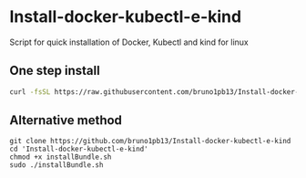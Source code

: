 # Install-docker-kubectl-e-kind
Script for quick installation of Docker, Kubectl and kind for linux


## One step install
```bash
curl -fsSL https://raw.githubusercontent.com/bruno1pb13/Install-docker-kubectl-e-kind/main/installBundle.sh | sh

```

## Alternative method

```
git clone https://github.com/bruno1pb13/Install-docker-kubectl-e-kind
cd 'Install-docker-kubectl-e-kind'
chmod +x installBundle.sh
sudo ./installBundle.sh
```
